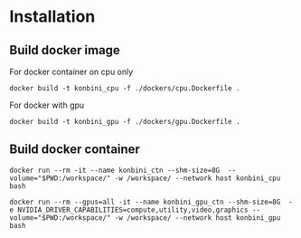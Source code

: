 # Installation
## Build docker image
For docker container on cpu only
```
docker build -t konbini_cpu -f ./dockers/cpu.Dockerfile .
```

For docker with gpu
```
docker build -t konbini_gpu -f ./dockers/gpu.Dockerfile .
```

## Build docker container
```
docker run --rm -it --name konbini_ctn --shm-size=8G  --volume="$PWD:/workspace/" -w /workspace/ --network host konbini_cpu bash
```

```
docker run --rm --gpus=all -it --name konbini_gpu_ctn --shm-size=8G  -e NVIDIA_DRIVER_CAPABILITIES=compute,utility,video,graphics --volume="$PWD:/workspace/" -w /workspace/ --network host konbini_gpu bash
```